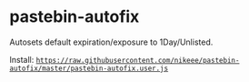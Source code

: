 # pastebin-autofix
Autosets default expiration/exposure to 1Day/Unlisted.

Install:
[`https://raw.githubusercontent.com/nikeee/pastebin-autofix/master/pastebin-autofix.user.js`](https://raw.githubusercontent.com/nikeee/pastebin-autofix/master/pastebin-autofix.user.js)
